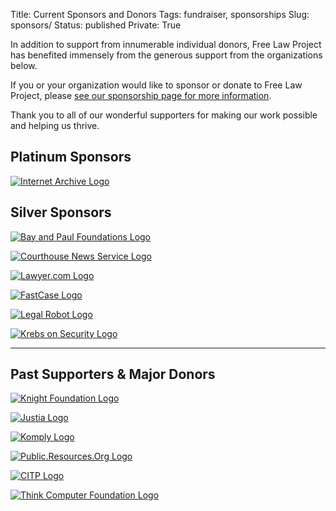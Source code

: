 Title: Current Sponsors and Donors
Tags: fundraiser, sponsorships
Slug: sponsors/
Status: published
Private: True


<p class="lead">In addition to support from innumerable individual donors, Free Law Project has benefited immensely from the generous support from the organizations below.</p>

If you or your organization would like to sponsor or donate to Free Law Project, please [see our sponsorship page for more information][become].

Thank you to all of our wonderful supporters for making our work possible and helping us thrive. 

## Platinum Sponsors

<div class="row vertical-align v-offset-below-3">
    <div class="col-xs-4">
        <p><a href="https://archive.org"
           target="_blank">
            <img src="{static}/images/services-logos/internet-archive.png"
                 alt="Internet Archive Logo"
                 class="img-responsive">
        </a></p>
    </div>
</div>
<div class="clearfix"></div>


## Silver Sponsors

<div class="row vertical-align v-offset-below-3">
    <div class="col-xs-4">
        <p><a href="http://bayandpaulfoundations.org"
           target="_blank">
            <img src="{static}/images/services-logos/bay-and-paul.jpg"
                 alt="Bay and Paul Foundations Logo"
                 class="img-responsive">
        </a></p>
    </div>
    <div class="col-xs-4">
        <p><a href="https://www.courthousenews.com"
           target="_blank">
            <img src="{static}/images/services-logos/courthouse-news.png"
                 alt="Courthouse News Service Logo"
                 class="img-responsive">
        </a></p>
    </div>
    <div class="col-xs-4">
        <p><a href="https://www.lawyer.com"
           target="_blank">
            <img src="{static}/images/services-logos/lawyer.com.png"
                 alt="Lawyer.com Logo"
                 class="img-responsive">
        </a></p>
    </div>
</div>

<div class="row vertical-align v-offset-below-3">
    <div class="col-xs-4">
        <p><a href="https://www.fastcase.com"
           target="_blank">
            <img src="{static}/images/services-logos/fastcase.png"
                 alt="FastCase Logo"
                 class="img-responsive">
        </a></p>
    </div>
    <div class="col-xs-4">
        <p><a href="https://www.legalrobot.com"
           target="_blank">
            <img src="{static}/images/services-logos/legal-robot.svg"
                 alt="Legal Robot Logo"
                 class="img-responsive">
        </a></p>
    </div>
    <div class="col-xs-4">
        <p><a href="https://krebsonsecurity.com/"
           target="_blank">
            <img src="{static}/images/services-logos/krebs-on-security.png"
                 alt="Krebs on Security Logo"
                 class="img-responsive">
        </a></p>
    </div>
</div>


-------

## Past Supporters & Major Donors

<div class="row vertical-align v-offset-below-3">
    <div class="col-xs-4">
        <p><a href="https://www.knightfoundation.org"
           target="_blank">
            <img src="{static}/images/services-logos/knight-foundation.png"
                 alt="Knight Foundation Logo"
                 class="img-responsive">
        </a></p>
    </div>
    <div class="col-xs-4">
        <p><a href="https://www.justia.com"
           target="_blank">
            <img src="{static}/images/services-logos/justia.png"
                 alt="Justia Logo"
                 class="img-responsive">
        </a></p>
    </div>
    <div class="col-xs-4">
        <p><a href="http://www.komply.co/"
           target="_blank">
            <img src="{static}/images/services-logos/komply.png"
                 alt="Komply Logo"
                 class="img-responsive">
        </a></p>
    </div>
</div>

<div class="row vertical-align v-offset-below-3">
    <div class="col-xs-4">
        <p><a href="https://public.resource.org"
           target="_blank">
            <img src="{static}/images/services-logos/pro.png"
                 alt="Public.Resources.Org Logo"
                 class="img-responsive">
        </a></p>
    </div>
    <div class="col-xs-4">
        <p><a href="https://citp.princeton.org"
           target="_blank">
            <img src="{static}/images/recap/citp-logo-compact.png"
                 alt="CITP Logo"
                 class="img-responsive">
        </a></p>
    </div>
    <div class="col-xs-4">
        <p><a href="https://www.thinkcomputer.org"
           target="_blank" rel="nofollow">
            <img src="{static}/images/services-logos/think-computer-foundation.gif"
                 alt="Think Computer Foundation Logo"
                 class="img-responsive">
        </a></p>
    </div>
</div>

[become]: {filename}/pages/become-a-sponsor.md
